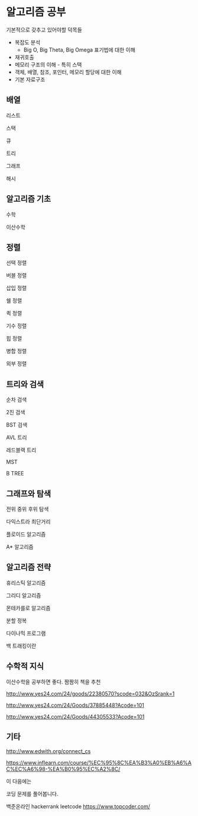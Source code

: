 # 알고리즘 공부

 기본적으로 갖추고 있어야할 덕목들

* 복잡도 분석
  * Big O, Big Theta, Big Omega 표기법에 대한 이해
* 재귀호출
* 메모리 구조의 이해 - 특히 스택
* 객체, 배열, 참조, 포인터, 메모리 할당에 대한 이해
* 기본 자료구조

## 배열
리스트

스택

큐

트리

그래프

해시

## 알고리즘 기초
수학

이산수학

## 정렬

선택 정렬

버블 정렬

삽입 정렬

쉘 정렬

퀵 정렬

기수 정렬

힙 정렬

병합 정렬

외부 정렬

## 트리와 검색

순차 검색

2진 검색

BST 검색

AVL 트리

레드블랙 트리

MST

B TREE

## 그래프와 탐색

전위 중위 후위 탐색

다익스트라 최단거리

플로이드 알고리즘

A* 알고리즘

## 알고리즘 전략

휴리스틱 알고리즘

그리디 알고리즘

몬테카를로 알고리즘

분할 정복

다이나믹 프로그램

백 트래킹이란

## 수학적 지식

이산수학을 공부하면 좋다.
짬짬히 책을 추천

http://www.yes24.com/24/goods/22380570?scode=032&OzSrank=1

http://www.yes24.com/24/Goods/37885448?Acode=101

http://www.yes24.com/24/Goods/44305533?Acode=101

## 기타

http://www.edwith.org/connect_cs

https://www.inflearn.com/course/%EC%95%8C%EA%B3%A0%EB%A6%AC%EC%A6%98-%EA%B0%95%EC%A2%8C/

이 다음에는

코딩 문제를 풀어봅니다.

백준온라인
hackerrank
leetcode
https://www.topcoder.com/


